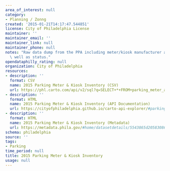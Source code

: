 ```yaml
---
area_of_interest: null
category: 
- Planning / Zonng
created: '2015-01-21T14:17:47.544851'
license: City of Philadelphia License
maintainer: ''
maintainer_email: ''
maintainer_link: null
maintainer_phone: null
notes: "Raw data dump from the PPA including meter/kiosk manufacturer and model, as\
  \ well as status."
opendataphilly_rating: null
organization: City of Philadelphia
resources:
- description: ''
  format: CSV
  name: 2015 Parking Meter & Kiosk Inventory (CSV)
  url: https://phl.carto.com/api/v2/sql?q=SELECT+*+FROM+parking_meter_and_kiosk_inventory&filename=parking_meter_and_kiosk_inventory&format=csv&skipfields=cartodb_id,the_geom,the_geom_webmercator
- description: ''
  format: HTML
  name: 2015 Parking Meter & Kiosk Inventory (API Documentation)
  url: https://cityofphiladelphia.github.io/carto-api-explorer/#parking_meter_and_kiosk_inventory
- description: ''
  format: HTML
  name: 2015 Parking Meter & Kiosk Inventory (Metadata)
  url: https://metadata.phila.gov/#home/datasetdetails/5543865d20583086178c4edb/representationdetails/55c3c71bea8fa7742f7dd107/
schema: philadelphia
source: ''
tags: 
- Parking
time_period: null
title: 2015 Parking Meter & Kiosk Inventory
usage: null
---
```

